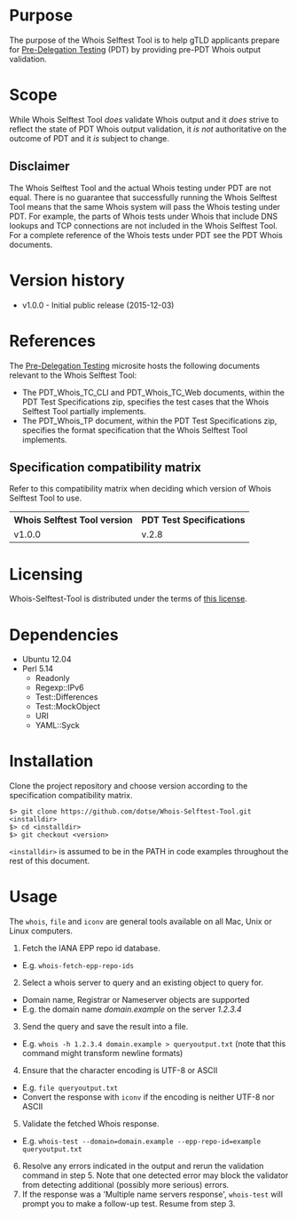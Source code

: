 Purpose
=======
The purpose of the Whois Selftest Tool is to help gTLD applicants prepare for
[Pre-Delegation Testing]( http://newgtlds.icann.org/en/applicants/pdt) (PDT) by
providing pre-PDT Whois output validation.

Scope
=====
While Whois Selftest Tool _does_ validate Whois output and it _does_ strive to
reflect the state of PDT Whois output validation, it _is not_ authoritative on
the outcome of PDT and it _is_ subject to change.

Disclaimer
----------
The Whois Selftest Tool and the actual Whois testing under PDT are not equal.
There is no guarantee that successfully running the Whois Selftest Tool means
that the same Whois system will pass the Whois testing under PDT. For example,
the parts of Whois tests under Whois that include DNS lookups and TCP
connections are not included in the Whois Selftest Tool. For a complete
reference of the Whois tests under PDT see the PDT Whois documents.

Version history
===============
* v1.0.0 - Initial public release (2015-12-03)

References
==========
The [Pre-Delegation Testing]( http://newgtlds.icann.org/en/applicants/pdt)
microsite hosts the following documents relevant to the Whois Selftest Tool:

* The PDT\_Whois\_TC\_CLI and PDT\_Whois\_TC\_Web documents, within the PDT Test
  Specifications zip, specifies the test cases that the Whois Selftest Tool
  partially implements.
* The PDT\_Whois\_TP document, within the PDT Test Specifications zip, specifies
  the format specification that the Whois Selftest Tool implements.

Specification compatibility matrix
----------------------------------
Refer to this compatibility matrix when deciding which version of Whois Selftest
Tool to use.

<table>
<tr><th>Whois Selftest Tool version</th><th>PDT Test Specifications</th></tr>
<tr><td>v1.0.0</td><td>v.2.8</td></tr>
</table>

Licensing
=========
Whois-Selftest-Tool is distributed under the terms of [this license]( LICENSE).

Dependencies
============
 * Ubuntu 12.04
 * Perl 5.14
   * Readonly
   * Regexp::IPv6
   * Test::Differences
   * Test::MockObject
   * URI
   * YAML::Syck

Installation
============
Clone the project repository and choose version according to the specification
compatibility matrix.

    $> git clone https://github.com/dotse/Whois-Selftest-Tool.git <installdir>
    $> cd <installdir>
    $> git checkout <version>

`<installdir>` is assumed to be in the PATH in code examples throughout the
rest of this document.

Usage
=====
The `whois`, `file` and `iconv` are general tools available on all Mac, Unix or
Linux computers.

1. Fetch the IANA EPP repo id database.
  * E.g. `whois-fetch-epp-repo-ids`
2. Select a whois server to query and an existing object to query for.
  * Domain name, Registrar or Nameserver objects are supported
  * E.g. the domain name *domain.example* on the server *1.2.3.4*
3. Send the query and save the result into a file.
  * E.g. `whois -h 1.2.3.4 domain.example > queryoutput.txt` (note that this
    command might transform newline formats)
4. Ensure that the character encoding is UTF-8 or ASCII
  * E.g. `file queryoutput.txt`
  * Convert the response with `iconv` if the encoding is neither UTF-8 nor
    ASCII
5. Validate the fetched Whois response.
  * E.g. `whois-test --domain=domain.example --epp-repo-id=example
    queryoutput.txt`
6. Resolve any errors indicated in the output and rerun the validation command
   in step 5.  Note that one detected error may block the validator from
   detecting additional (possibly more serious) errors.
7. If the response was a 'Multiple name servers response', `whois-test` will
   prompt you to make a follow-up test.  Resume from step 3.

